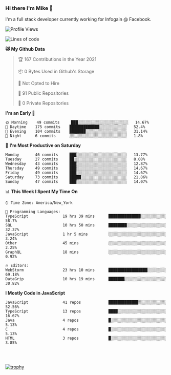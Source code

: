 ### Hi there I'm Mike 👋
I'm a full stack developer currently working for Infogain @ Facebook.

<!--START_SECTION:waka-->
![Profile Views](http://img.shields.io/badge/Profile%20Views-0-blue)

![Lines of code](https://img.shields.io/badge/From%20Hello%20World%20I%27ve%20Written-1.2%20million%20lines%20of%20code-blue)

**🐱 My Github Data** 

> 🏆 167 Contributions in the Year 2021
 > 
> 📦 0 Bytes Used in Github's Storage 
 > 
> 🚫 Not Opted to Hire
 > 
> 📜 91 Public Repositories 
 > 
> 🔑 0 Private Repositories  
 > 
**I'm an Early 🐤** 

```text
🌞 Morning    49 commits     ███░░░░░░░░░░░░░░░░░░░░░░   14.67% 
🌆 Daytime    175 commits    █████████████░░░░░░░░░░░░   52.4% 
🌃 Evening    104 commits    ███████░░░░░░░░░░░░░░░░░░   31.14% 
🌙 Night      6 commits      ░░░░░░░░░░░░░░░░░░░░░░░░░   1.8%

```
📅 **I'm Most Productive on Saturday** 

```text
Monday       46 commits     ███░░░░░░░░░░░░░░░░░░░░░░   13.77% 
Tuesday      27 commits     ██░░░░░░░░░░░░░░░░░░░░░░░   8.08% 
Wednesday    43 commits     ███░░░░░░░░░░░░░░░░░░░░░░   12.87% 
Thursday     49 commits     ███░░░░░░░░░░░░░░░░░░░░░░   14.67% 
Friday       49 commits     ███░░░░░░░░░░░░░░░░░░░░░░   14.67% 
Saturday     73 commits     █████░░░░░░░░░░░░░░░░░░░░   21.86% 
Sunday       47 commits     ███░░░░░░░░░░░░░░░░░░░░░░   14.07%

```


📊 **This Week I Spent My Time On** 

```text
⌚︎ Time Zone: America/New_York

💬 Programming Languages: 
TypeScript               19 hrs 39 mins      ██████████████░░░░░░░░░░░   58.7% 
SQL                      10 hrs 50 mins      ████████░░░░░░░░░░░░░░░░░   32.37% 
JavaScript               1 hr 5 mins         ░░░░░░░░░░░░░░░░░░░░░░░░░   3.24% 
Other                    45 mins             ░░░░░░░░░░░░░░░░░░░░░░░░░   2.25% 
GraphQL                  18 mins             ░░░░░░░░░░░░░░░░░░░░░░░░░   0.92%

🔥 Editors: 
WebStorm                 23 hrs 10 mins      █████████████████░░░░░░░░   69.18% 
DataGrip                 10 hrs 19 mins      ███████░░░░░░░░░░░░░░░░░░   30.82%

```

**I Mostly Code in JavaScript** 

```text
JavaScript               41 repos            █████████████░░░░░░░░░░░░   52.56% 
TypeScript               13 repos            ████░░░░░░░░░░░░░░░░░░░░░   16.67% 
Java                     4 repos             █░░░░░░░░░░░░░░░░░░░░░░░░   5.13% 
C                        4 repos             █░░░░░░░░░░░░░░░░░░░░░░░░   5.13% 
HTML                     3 repos             █░░░░░░░░░░░░░░░░░░░░░░░░   3.85%

```



<!--END_SECTION:waka-->

##### &nbsp;
[![trophy](https://github-profile-trophy.vercel.app/?username=uptonm&theme=dracula)](https://github.com/ryo-ma/github-profile-trophy)

